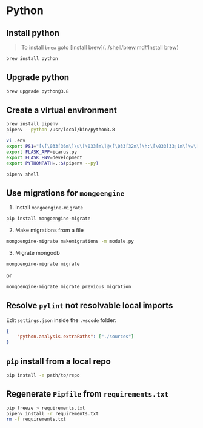 # Python

## Install python

> To install `brew` goto [Install brew](../shell/brew.md#Install brew)

```bash
brew install python
```

## Upgrade python

```bash
brew upgrade python@3.8
```

## Create a virtual environment

```bash
brew install pipenv
pipenv --python /usr/local/bin/python3.8

vi .env
export PS1="[\[\033[36m\]\u\[\033[m\]@\[\033[32m\]\h:\[\033[33;1m\]\w\[\033[m\]]\$ "
export FLASK_APP=icarus.py
export FLASK_ENV=development
export PYTHONPATH=.:$(pipenv --py)

pipenv shell
```

## Use migrations for `mongoengine`

1. Install `mongoengine-migrate`

```bash
pip install mongoengine-migrate
```

2. Make migrations from a file

```bash
mongoengine-migrate makemigrations -m module.py
```

3. Migrate mongodb

```bash
mongoengine-migrate migrate
```

or

```bash
mongoengine-migrate migrate previous_migration
```

## Resolve `pylint` not resolvable local imports

Edit `settings.json` inside the `.vscode` folder:

```json
{
    "python.analysis.extraPaths": ["./sources"]
}
```

## `pip` install from a local repo

```bash
pip install -e path/to/repo
```

## Regenerate `Pipfile` from `requirements.txt`

```bash
pip freeze > requirements.txt
pipenv install -r requirements.txt
rm -f requirements.txt
```

